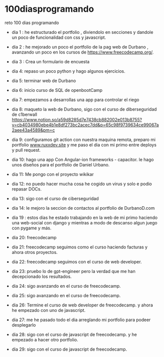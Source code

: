 # 100diasprogramando

reto 100 dias programando


- dia 1 : he estructurado el portfolio , diviendolo en secciones y dandole un poco de funcionalidad con css y javascript.

- dia 2 : he mejorado un poco el portfolio de la pag web de Durbano , avanzando un poco en los cursos de https://www.freecodecamp.org/.

- dia 3 : Crea un formulario de encuesta

- dia 4: repaso un poco python y hago algunos ejercicios.

- dia 5: terminar web de Durbano

- dia 6: inicio curso de SQL de openbootCamp

- dia 7: empezamos a desarrollas una app para controlar el riego

- dia 8: maqueto la web de Durbano, sigo con el curso de diberseguridad de c1berwall https://www.notion.so/a59d8285d7e7438cb882002e013b8755?v=cb4034980ebe4b1e8df273bc2acec7dd&p=65c98f9739634ce99067a2aee43a4589&pm=c

- dia 9: configuramos git action con nuestra maquina remota, preparo mi portfolio www.ruxxdev.site y me paso el dia con mi primo entre deploys y pull request.

- dia 10: hago una app Con Angular-ion frameworks - capacitor.  le hago unos diseños para el portfolio de Daniel Urbano.

- dia 11: Me pongo con el proyecto wikikar
  
- dia 12: no puedo hacer mucha cosa he cogido un virus y solo e podio repasar DOCs.

- dia 13: sigo con el curso de ciberseguridad
  
- dia 14: le mejoro la seccion de contactos al portfolio de DurbanoD.com

- dia 19 : estos días he estado trabajando en la web de mi primo haciendo una web-social con django y mientras a modo de descanso algun juego con pygame y más.

- dia 20: freecodecamp

- dia 21: freecodecamp seguimos como el curso haciendo facturas y ahora otros proyectos.

- dia 22: freecodecamp seguimos con el curso de web developer.

- dia 23: pruebo lo de gpt-engineer pero la verdad que me han decepcionado los resultados.

- dia 24: sigo avanzando en el curso de freecodecamp.

- dia 25: sigo avanzando en el curso de freecodecamp.

- dia 26: Termine el curso de web developer de freecodecamp. y ahora he empezado con uno de javascript.

- dia 27: me he pasado todo el dia arreglando mi portfolio para podeer desplegarlo

- dia 28: sigo con el curso de javascript de freecodecamp. y he empezado a hacer otro portfolio.

- dia 29: sigo con el curso de javascript de freecodecamp. 
